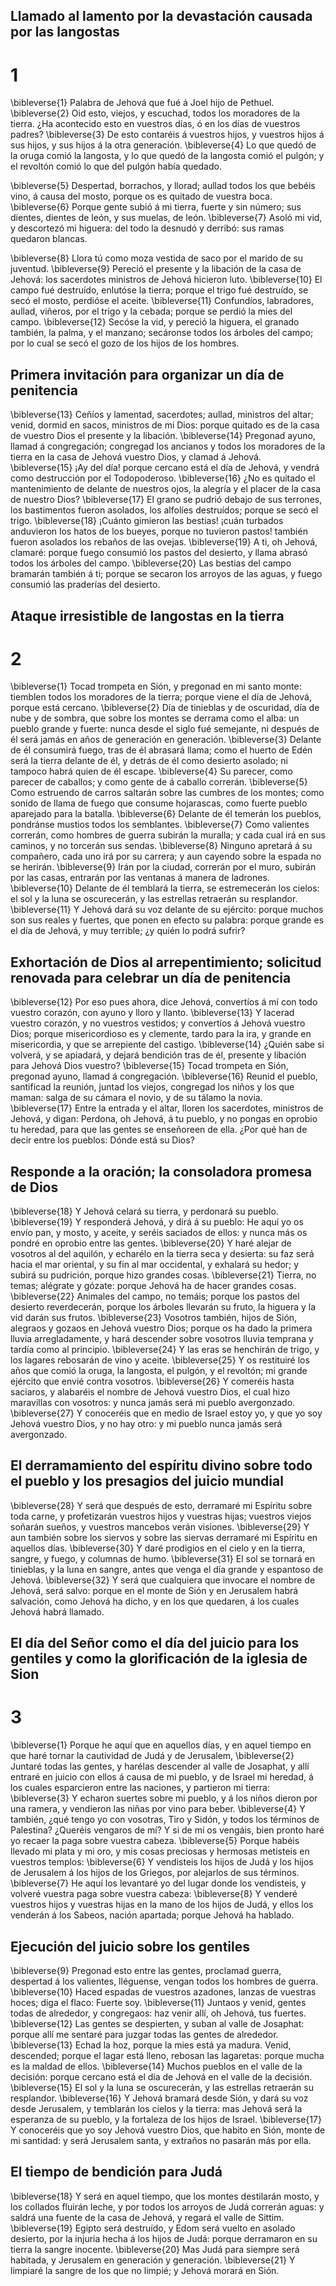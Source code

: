 ## Llamado al lamento por la devastación causada por las langostas
# 1 
\bibleverse{1} Palabra de Jehová que fué á Joel hijo de Pethuel. 
\bibleverse{2} Oid esto, viejos, y escuchad, todos los moradores de la tierra. ¿Ha acontecido esto en vuestros días, ó en los días de vuestros padres? 
\bibleverse{3} De esto contaréis á vuestros hijos, y vuestros hijos á sus hijos, y sus hijos á la otra generación. 
\bibleverse{4} Lo que quedó de la oruga comió la langosta, y lo que quedó de la langosta comió el pulgón; y el revoltón comió lo que del pulgón había quedado.

 
\bibleverse{5} Despertad, borrachos, y llorad; aullad todos los que bebéis vino, á causa del mosto, porque os es quitado de vuestra boca. 
\bibleverse{6} Porque gente subió á mi tierra, fuerte y sin número; sus dientes, dientes de león, y sus muelas, de león. 
\bibleverse{7} Asoló mi vid, y descortezó mi higuera: del todo la desnudó y derribó: sus ramas quedaron blancas.

 
\bibleverse{8} Llora tú como moza vestida de saco por el marido de su juventud. 
\bibleverse{9} Pereció el presente y la libación de la casa de Jehová: los sacerdotes ministros de Jehová hicieron luto. 
\bibleverse{10} El campo fué destruído, enlutóse la tierra; porque el trigo fué destruído, se secó el mosto, perdióse el aceite. 
\bibleverse{11} Confundíos, labradores, aullad, viñeros, por el trigo y la cebada; porque se perdió la mies del campo. 
\bibleverse{12} Secóse la vid, y pereció la higuera, el granado también, la palma, y el manzano; secáronse todos los árboles del campo; por lo cual se secó el gozo de los hijos de los hombres.

## Primera invitación para organizar un día de penitencia
 
\bibleverse{13} Ceñíos y lamentad, sacerdotes; aullad, ministros del altar; venid, dormid en sacos, ministros de mi Dios: porque quitado es de la casa de vuestro Dios el presente y la libación. 
\bibleverse{14} Pregonad ayuno, llamad á congregación; congregad los ancianos y todos los moradores de la tierra en la casa de Jehová vuestro Dios, y clamad á Jehová. 
\bibleverse{15} ¡Ay del día! porque cercano está el día de Jehová, y vendrá como destrucción por el Todopoderoso. 
\bibleverse{16} ¿No es quitado el mantenimiento de delante de nuestros ojos, la alegría y el placer de la casa de nuestro Dios? 
\bibleverse{17} El grano se pudrió debajo de sus terrones, los bastimentos fueron asolados, los alfolíes destruídos; porque se secó el trigo. 
\bibleverse{18} ¡Cuánto gimieron las bestias! ¡cuán turbados anduvieron los hatos de los bueyes, porque no tuvieron pastos! también fueron asolados los rebaños de las ovejas. 
\bibleverse{19} A ti, oh Jehová, clamaré: porque fuego consumió los pastos del desierto, y llama abrasó todos los árboles del campo. 
\bibleverse{20} Las bestias del campo bramarán también á ti; porque se secaron los arroyos de las aguas, y fuego consumió las praderías del desierto. 

## Ataque irresistible de langostas en la tierra
# 2 
\bibleverse{1} Tocad trompeta en Sión, y pregonad en mi santo monte: tiemblen todos los moradores de la tierra; porque viene el día de Jehová, porque está cercano. 
\bibleverse{2} Día de tinieblas y de oscuridad, día de nube y de sombra, que sobre los montes se derrama como el alba: un pueblo grande y fuerte: nunca desde el siglo fué semejante, ni después de él será jamás en años de generación en generación. 
\bibleverse{3} Delante de él consumirá fuego, tras de él abrasará llama; como el huerto de Edén será la tierra delante de él, y detrás de él como desierto asolado; ni tampoco habrá quien de él escape. 
\bibleverse{4} Su parecer, como parecer de caballos; y como gente de á caballo correrán. 
\bibleverse{5} Como estruendo de carros saltarán sobre las cumbres de los montes; como sonido de llama de fuego que consume hojarascas, como fuerte pueblo aparejado para la batalla. 
\bibleverse{6} Delante de él temerán los pueblos, pondránse mustios todos los semblantes. 
\bibleverse{7} Como valientes correrán, como hombres de guerra subirán la muralla; y cada cual irá en sus caminos, y no torcerán sus sendas. 
\bibleverse{8} Ninguno apretará á su compañero, cada uno irá por su carrera; y aun cayendo sobre la espada no se herirán. 
\bibleverse{9} Irán por la ciudad, correrán por el muro, subirán por las casas, entrarán por las ventanas á manera de ladrones. 
\bibleverse{10} Delante de él temblará la tierra, se estremecerán los cielos: el sol y la luna se oscurecerán, y las estrellas retraerán su resplandor. 
\bibleverse{11} Y Jehová dará su voz delante de su ejército: porque muchos son sus reales y fuertes, que ponen en efecto su palabra: porque grande es el día de Jehová, y muy terrible; ¿y quién lo podrá sufrir?

## Exhortación de Dios al arrepentimiento; solicitud renovada para celebrar un día de penitencia
 
\bibleverse{12} Por eso pues ahora, dice Jehová, convertíos á mí con todo vuestro corazón, con ayuno y lloro y llanto. 
\bibleverse{13} Y lacerad vuestro corazón, y no vuestros vestidos; y convertíos á Jehová vuestro Dios; porque misericordioso es y clemente, tardo para la ira, y grande en misericordia, y que se arrepiente del castigo. 
\bibleverse{14} ¿Quién sabe si volverá, y se apiadará, y dejará bendición tras de él, presente y libación para Jehová Dios vuestro? 
\bibleverse{15} Tocad trompeta en Sión, pregonad ayuno, llamad á congregación. 
\bibleverse{16} Reunid el pueblo, santificad la reunión, juntad los viejos, congregad los niños y los que maman: salga de su cámara el novio, y de su tálamo la novia. 
\bibleverse{17} Entre la entrada y el altar, lloren los sacerdotes, ministros de Jehová, y digan: Perdona, oh Jehová, á tu pueblo, y no pongas en oprobio tu heredad, para que las gentes se enseñoreen de ella. ¿Por qué han de decir entre los pueblos: Dónde está su Dios?

## Responde a la oración; la consoladora promesa de Dios
 
\bibleverse{18} Y Jehová celará su tierra, y perdonará su pueblo. 
\bibleverse{19} Y responderá Jehová, y dirá á su pueblo: He aquí yo os envío pan, y mosto, y aceite, y seréis saciados de ellos: y nunca más os pondré en oprobio entre las gentes. 
\bibleverse{20} Y haré alejar de vosotros al del aquilón, y echarélo en la tierra seca y desierta: su faz será hacia el mar oriental, y su fin al mar occidental, y exhalará su hedor; y subirá su pudrición, porque hizo grandes cosas. 
\bibleverse{21} Tierra, no temas; alégrate y gózate: porque Jehová ha de hacer grandes cosas. 
\bibleverse{22} Animales del campo, no temáis; porque los pastos del desierto reverdecerán, porque los árboles llevarán su fruto, la higuera y la vid darán sus frutos. 
\bibleverse{23} Vosotros también, hijos de Sión, alegraos y gozaos en Jehová vuestro Dios; porque os ha dado la primera lluvia arregladamente, y hará descender sobre vosotros lluvia temprana y tardía como al principio. 
\bibleverse{24} Y las eras se henchirán de trigo, y los lagares rebosarán de vino y aceite. 
\bibleverse{25} Y os restituiré los años que comió la oruga, la langosta, el pulgón, y el revoltón; mi grande ejército que envié contra vosotros. 
\bibleverse{26} Y comeréis hasta saciaros, y alabaréis el nombre de Jehová vuestro Dios, el cual hizo maravillas con vosotros: y nunca jamás será mi pueblo avergonzado. 
\bibleverse{27} Y conoceréis que en medio de Israel estoy yo, y que yo soy Jehová vuestro Dios, y no hay otro: y mi pueblo nunca jamás será avergonzado.

## El derramamiento del espíritu divino sobre todo el pueblo y los presagios del juicio mundial
 
\bibleverse{28} Y será que después de esto, derramaré mi Espíritu sobre toda carne, y profetizarán vuestros hijos y vuestras hijas; vuestros viejos soñarán sueños, y vuestros mancebos verán visiones. 
\bibleverse{29} Y aun también sobre los siervos y sobre las siervas derramaré mi Espíritu en aquellos días. 
\bibleverse{30} Y daré prodigios en el cielo y en la tierra, sangre, y fuego, y columnas de humo. 
\bibleverse{31} El sol se tornará en tinieblas, y la luna en sangre, antes que venga el día grande y espantoso de Jehová. 
\bibleverse{32} Y será que cualquiera que invocare el nombre de Jehová, será salvo: porque en el monte de Sión y en Jerusalem habrá salvación, como Jehová ha dicho, y en los que quedaren, á los cuales Jehová habrá llamado. 

## El día del Señor como el día del juicio para los gentiles y como la glorificación de la iglesia de Sion
# 3 
\bibleverse{1} Porque he aquí que en aquellos días, y en aquel tiempo en que haré tornar la cautividad de Judá y de Jerusalem, 
\bibleverse{2} Juntaré todas las gentes, y harélas descender al valle de Josaphat, y allí entraré en juicio con ellos á causa de mi pueblo, y de Israel mi heredad, á los cuales esparcieron entre las naciones, y partieron mi tierra: 
\bibleverse{3} Y echaron suertes sobre mi pueblo, y á los niños dieron por una ramera, y vendieron las niñas por vino para beber. 
\bibleverse{4} Y también, ¿qué tengo yo con vosotras, Tiro y Sidón, y todos los términos de Palestina? ¿Queréis vengaros de mí? Y si de mí os vengáis, bien pronto haré yo recaer la paga sobre vuestra cabeza. 
\bibleverse{5} Porque habéis llevado mi plata y mi oro, y mis cosas preciosas y hermosas metisteis en vuestros templos: 
\bibleverse{6} Y vendisteis los hijos de Judá y los hijos de Jerusalem á los hijos de los Griegos, por alejarlos de sus términos. 
\bibleverse{7} He aquí los levantaré yo del lugar donde los vendisteis, y volveré vuestra paga sobre vuestra cabeza: 
\bibleverse{8} Y venderé vuestros hijos y vuestras hijas en la mano de los hijos de Judá, y ellos los venderán á los Sabeos, nación apartada; porque Jehová ha hablado.

## Ejecución del juicio sobre los gentiles
 
\bibleverse{9} Pregonad esto entre las gentes, proclamad guerra, despertad á los valientes, lléguense, vengan todos los hombres de guerra. 
\bibleverse{10} Haced espadas de vuestros azadones, lanzas de vuestras hoces; diga el flaco: Fuerte soy. 
\bibleverse{11} Juntaos y venid, gentes todas de alrededor, y congregaos: haz venir allí, oh Jehová, tus fuertes. 
\bibleverse{12} Las gentes se despierten, y suban al valle de Josaphat: porque allí me sentaré para juzgar todas las gentes de alrededor. 
\bibleverse{13} Echad la hoz, porque la mies está ya madura. Venid, descended; porque el lagar está lleno, rebosan las lagaretas: porque mucha es la maldad de ellos. 
\bibleverse{14} Muchos pueblos en el valle de la decisión: porque cercano está el día de Jehová en el valle de la decisión. 
\bibleverse{15} El sol y la luna se oscurecerán, y las estrellas retraerán su resplandor. 
\bibleverse{16} Y Jehová bramará desde Sión, y dará su voz desde Jerusalem, y temblarán los cielos y la tierra: mas Jehová será la esperanza de su pueblo, y la fortaleza de los hijos de Israel. 
\bibleverse{17} Y conoceréis que yo soy Jehová vuestro Dios, que habito en Sión, monte de mi santidad: y será Jerusalem santa, y extraños no pasarán más por ella.

## El tiempo de bendición para Judá
 
\bibleverse{18} Y será en aquel tiempo, que los montes destilarán mosto, y los collados fluirán leche, y por todos los arroyos de Judá correrán aguas: y saldrá una fuente de la casa de Jehová, y regará el valle de Sittim. 
\bibleverse{19} Egipto será destruído, y Edom será vuelto en asolado desierto, por la injuria hecha á los hijos de Judá: porque derramaron en su tierra la sangre inocente. 
\bibleverse{20} Mas Judá para siempre será habitada, y Jerusalem en generación y generación. 
\bibleverse{21} Y limpiaré la sangre de los que no limpié; y Jehová morará en Sión. 